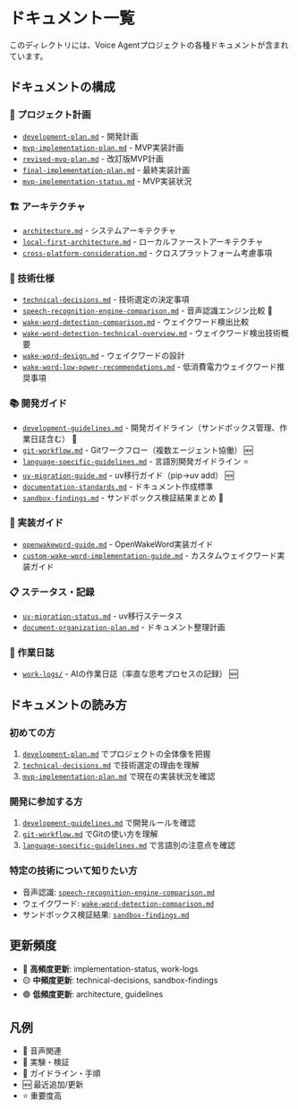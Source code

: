 # ドキュメント一覧

このディレクトリには、Voice Agentプロジェクトの各種ドキュメントが含まれています。

## ドキュメントの構成

### 🎯 プロジェクト計画
- [`development-plan.md`](development-plan.md) - 開発計画
- [`mvp-implementation-plan.md`](mvp-implementation-plan.md) - MVP実装計画
- [`revised-mvp-plan.md`](revised-mvp-plan.md) - 改訂版MVP計画
- [`final-implementation-plan.md`](final-implementation-plan.md) - 最終実装計画
- [`mvp-implementation-status.md`](mvp-implementation-status.md) - MVP実装状況

### 🏗️ アーキテクチャ
- [`architecture.md`](architecture.md) - システムアーキテクチャ
- [`local-first-architecture.md`](local-first-architecture.md) - ローカルファーストアーキテクチャ
- [`cross-platform-consideration.md`](cross-platform-consideration.md) - クロスプラットフォーム考慮事項

### 🔧 技術仕様
- [`technical-decisions.md`](technical-decisions.md) - 技術選定の決定事項
- [`speech-recognition-engine-comparison.md`](speech-recognition-engine-comparison.md) - 音声認識エンジン比較 🎤
- [`wake-word-detection-comparison.md`](wake-word-detection-comparison.md) - ウェイクワード検出比較
- [`wake-word-detection-technical-overview.md`](wake-word-detection-technical-overview.md) - ウェイクワード検出技術概要
- [`wake-word-design.md`](wake-word-design.md) - ウェイクワードの設計
- [`wake-word-low-power-recommendations.md`](wake-word-low-power-recommendations.md) - 低消費電力ウェイクワード推奨事項

### 📚 開発ガイド
- [`development-guidelines.md`](development-guidelines.md) - 開発ガイドライン（サンドボックス管理、作業日誌含む） 📝
- [`git-workflow.md`](git-workflow.md) - Gitワークフロー（複数エージェント協働） 🆕
- [`language-specific-guidelines.md`](language-specific-guidelines.md) - 言語別開発ガイドライン ⭐️
- [`uv-migration-guide.md`](uv-migration-guide.md) - uv移行ガイド（pip→uv add） 🆕
- [`documentation-standards.md`](documentation-standards.md) - ドキュメント作成標準
- [`sandbox-findings.md`](sandbox-findings.md) - サンドボックス検証結果まとめ 🧪

### 🔧 実装ガイド
- [`openwakeword-guide.md`](openwakeword-guide.md) - OpenWakeWord実装ガイド
- [`custom-wake-word-implementation-guide.md`](custom-wake-word-implementation-guide.md) - カスタムウェイクワード実装ガイド

### 📋 ステータス・記録
- [`uv-migration-status.md`](uv-migration-status.md) - uv移行ステータス
- [`document-organization-plan.md`](document-organization-plan.md) - ドキュメント整理計画

### 📓 作業日誌
- [`work-logs/`](work-logs/) - AIの作業日誌（率直な思考プロセスの記録） 🆕

## ドキュメントの読み方

### 初めての方
1. [`development-plan.md`](development-plan.md) でプロジェクトの全体像を把握
2. [`technical-decisions.md`](technical-decisions.md) で技術選定の理由を理解
3. [`mvp-implementation-plan.md`](mvp-implementation-plan.md) で現在の実装状況を確認

### 開発に参加する方
1. [`development-guidelines.md`](development-guidelines.md) で開発ルールを確認
2. [`git-workflow.md`](git-workflow.md) でGitの使い方を理解
3. [`language-specific-guidelines.md`](language-specific-guidelines.md) で言語別の注意点を確認

### 特定の技術について知りたい方
- 音声認識: [`speech-recognition-engine-comparison.md`](speech-recognition-engine-comparison.md)
- ウェイクワード: [`wake-word-detection-comparison.md`](wake-word-detection-comparison.md)
- サンドボックス検証結果: [`sandbox-findings.md`](sandbox-findings.md)

## 更新頻度

- 🔴 **高頻度更新**: implementation-status, work-logs
- 🟡 **中頻度更新**: technical-decisions, sandbox-findings
- 🟢 **低頻度更新**: architecture, guidelines

## 凡例

- 🎤 音声関連
- 🧪 実験・検証
- 📝 ガイドライン・手順
- 🆕 最近追加/更新
- ⭐️ 重要度高